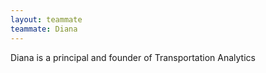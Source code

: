 ```yaml
---
layout: teammate
teammate: Diana
---
```



Diana is a principal and founder of Transportation Analytics

